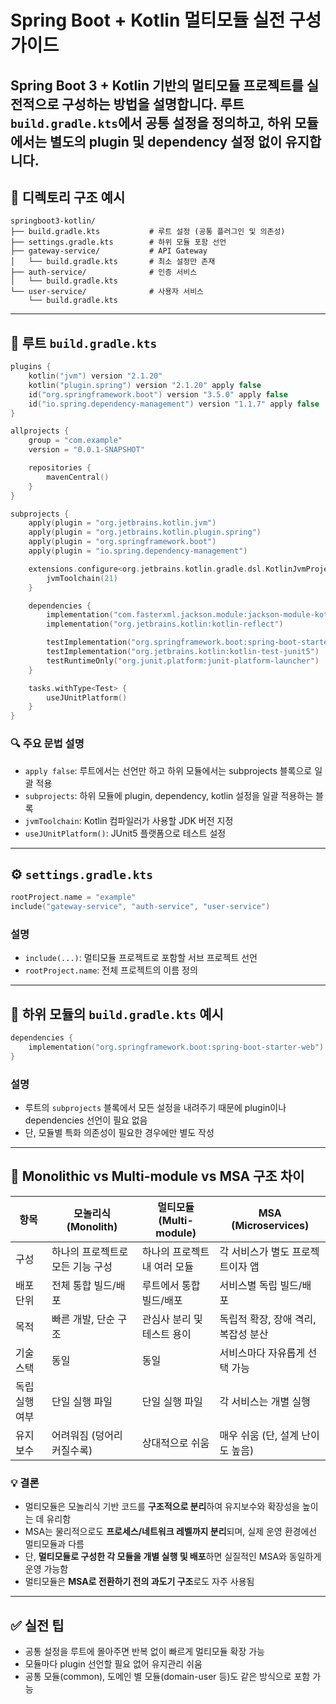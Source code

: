 # Spring Boot + Kotlin 멀티모듈 실전 구성 가이드

## Spring Boot 3 + Kotlin 기반의 멀티모듈 프로젝트를 실전적으로 구성하는 방법을 설명합니다. 루트 `build.gradle.kts`에서 공통 설정을 정의하고, 하위 모듈에서는 별도의 plugin 및 dependency 설정 없이 유지합니다.

## 📁 디렉토리 구조 예시

```
springboot3-kotlin/
├── build.gradle.kts           # 루트 설정 (공통 플러그인 및 의존성)
├── settings.gradle.kts        # 하위 모듈 포함 선언
├── gateway-service/           # API Gateway
│   └── build.gradle.kts       # 최소 설정만 존재
├── auth-service/              # 인증 서비스
│   └── build.gradle.kts
└── user-service/              # 사용자 서비스
    └── build.gradle.kts
```

---

## 🔧 루트 `build.gradle.kts`

```kotlin
plugins {
    kotlin("jvm") version "2.1.20"
    kotlin("plugin.spring") version "2.1.20" apply false
    id("org.springframework.boot") version "3.5.0" apply false
    id("io.spring.dependency-management") version "1.1.7" apply false
}

allprojects {
    group = "com.example"
    version = "0.0.1-SNAPSHOT"

    repositories {
        mavenCentral()
    }
}

subprojects {
    apply(plugin = "org.jetbrains.kotlin.jvm")
    apply(plugin = "org.jetbrains.kotlin.plugin.spring")
    apply(plugin = "org.springframework.boot")
    apply(plugin = "io.spring.dependency-management")

    extensions.configure<org.jetbrains.kotlin.gradle.dsl.KotlinJvmProjectExtension> {
        jvmToolchain(21)
    }

    dependencies {
        implementation("com.fasterxml.jackson.module:jackson-module-kotlin")
        implementation("org.jetbrains.kotlin:kotlin-reflect")

        testImplementation("org.springframework.boot:spring-boot-starter-test")
        testImplementation("org.jetbrains.kotlin:kotlin-test-junit5")
        testRuntimeOnly("org.junit.platform:junit-platform-launcher")
    }

    tasks.withType<Test> {
        useJUnitPlatform()
    }
}
```

### 🔍 주요 문법 설명

- `apply false`: 루트에서는 선언만 하고 하위 모듈에서는 subprojects 블록으로 일괄 적용
- `subprojects`: 하위 모듈에 plugin, dependency, kotlin 설정을 일괄 적용하는 블록
- `jvmToolchain`: Kotlin 컴파일러가 사용할 JDK 버전 지정
- `useJUnitPlatform()`: JUnit5 플랫폼으로 테스트 설정

---

## ⚙️ `settings.gradle.kts`

```kotlin
rootProject.name = "example"
include("gateway-service", "auth-service", "user-service")
```

### 설명

- `include(...)`: 멀티모듈 프로젝트로 포함할 서브 프로젝트 선언
- `rootProject.name`: 전체 프로젝트의 이름 정의

---

## 🧩 하위 모듈의 `build.gradle.kts` 예시

```kotlin
dependencies {
    implementation("org.springframework.boot:spring-boot-starter-web")
}
```

### 설명

- 루트의 `subprojects` 블록에서 모든 설정을 내려주기 때문에 plugin이나 dependencies 선언이 필요 없음
- 단, 모듈별 특화 의존성이 필요한 경우에만 별도 작성

---

## 🧱 Monolithic vs Multi-module vs MSA 구조 차이

| 항목           | 모놀리식 (Monolith)              | 멀티모듈 (Multi-module)      | MSA (Microservices)                 |
| -------------- | -------------------------------- | ---------------------------- | ----------------------------------- |
| 구성           | 하나의 프로젝트로 모든 기능 구성 | 하나의 프로젝트 내 여러 모듈 | 각 서비스가 별도 프로젝트이자 앱    |
| 배포 단위      | 전체 통합 빌드/배포              | 루트에서 통합 빌드/배포      | 서비스별 독립 빌드/배포             |
| 목적           | 빠른 개발, 단순 구조             | 관심사 분리 및 테스트 용이   | 독립적 확장, 장애 격리, 복잡성 분산 |
| 기술 스택      | 동일                             | 동일                         | 서비스마다 자유롭게 선택 가능       |
| 독립 실행 여부 | 단일 실행 파일                   | 단일 실행 파일               | 각 서비스는 개별 실행               |
| 유지보수       | 어려워짐 (덩어리 커질수록)       | 상대적으로 쉬움              | 매우 쉬움 (단, 설계 난이도 높음)    |

### 💡 결론

- 멀티모듈은 모놀리식 기반 코드를 **구조적으로 분리**하여 유지보수와 확장성을 높이는 데 유리함
- MSA는 물리적으로도 **프로세스/네트워크 레벨까지 분리**되며, 실제 운영 환경에선 멀티모듈과 다름
- 단, **멀티모듈로 구성한 각 모듈을 개별 실행 및 배포**하면 실질적인 MSA와 동일하게 운영 가능함
- 멀티모듈은 **MSA로 전환하기 전의 과도기 구조**로도 자주 사용됨

---

## ✅ 실전 팁

- 공통 설정을 루트에 몰아주면 반복 없이 빠르게 멀티모듈 확장 가능
- 모듈마다 plugin 선언할 필요 없어 유지관리 쉬움
- 공통 모듈(common), 도메인 별 모듈(domain-user 등)도 같은 방식으로 포함 가능
